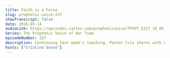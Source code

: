 ```yaml
---
title: Faith is a Force
slug: prophetic-voice-227
showTranscript: false
date: 2016-05-14
audioLink: https://episodes.castos.com/propheticvoice/TPVOT_E227_16_05_14-15_Faith_is_a_Force.mp3
Series: The Prophetic Voice of Our Time
episodeNumber: 227
description: Continuing last week's teaching, Pastor Cris shares with us about faith being a force.
hosts: ["Cristina Sosso"]
---
```

